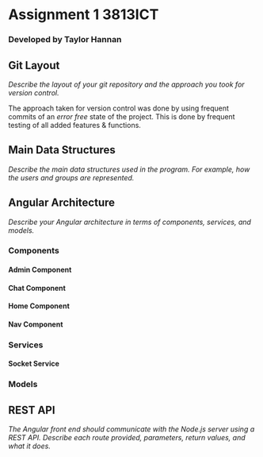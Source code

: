# Assignment 1 3813ICT
### Developed by Taylor Hannan

## Git Layout
*Describe the layout of your git repository and the approach you took for version control.*

The approach taken for version control was done by using frequent commits of an *error free* state of the project. This is done by frequent testing of all added features & functions.

## Main Data Structures
*Describe the main data structures used in the program. For example, how the users and groups are represented.*

## Angular Architecture
*Describe your Angular architecture in terms of components, services, and models.*
### Components
#### Admin Component

#### Chat Component

#### Home Component

#### Nav Component

### Services
#### Socket Service

### Models

## REST API
*The Angular front end should communicate with the Node.js server using a REST API. Describe each route provided, parameters, return values, and what it does.*
